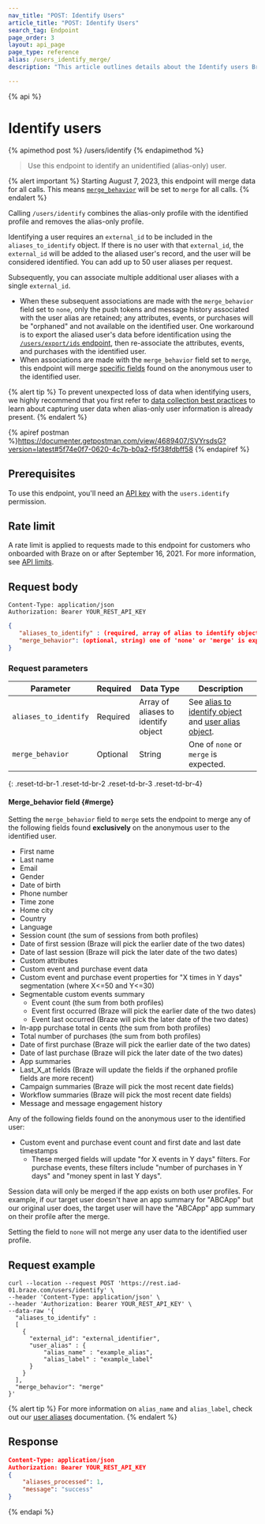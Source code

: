 ```yaml
---
nav_title: "POST: Identify Users"
article_title: "POST: Identify Users"
search_tag: Endpoint
page_order: 3
layout: api_page
page_type: reference
alias: /users_identify_merge/
description: "This article outlines details about the Identify users Braze endpoint."

---
```

{% api %}
# Identify users
{% apimethod post %}
/users/identify
{% endapimethod %}

> Use this endpoint to identify an unidentified (alias-only) user. 

{% alert important %}
Starting August 7, 2023, this endpoint will merge data for all calls. This means [`merge_behavior`](#merge) will be set to `merge` for all calls.
{% endalert %}

Calling `/users/identify` combines the alias-only profile with the identified profile and removes the alias-only profile.

Identifying a user requires an `external_id` to be included in the `aliases_to_identify` object. If there is no user with that `external_id`, the `external_id` will be added to the aliased user's record, and the user will be considered identified. You can add up to 50 user aliases per request.

Subsequently, you can associate multiple additional user aliases with a single `external_id`. 
- When these subsequent associations are made with the `merge_behavior` field set to `none`, only the push tokens and message history associated with the user alias are retained; any attributes, events, or purchases will be "orphaned" and not available on the identified user. One workaround is to export the aliased user's data before identification using the [`/users/export/ids` endpoint]({{site.baseurl}}/api/endpoints/export/user_data/post_users_identifier/), then re-associate the attributes, events, and purchases with the identified user.
- When associations are made with the `merge_behavior` field set to `merge`, this endpoint will merge [specific fields](#merge) found on the anonymous user to the identified user.

{% alert tip %}
To prevent unexpected loss of data when identifying users, we highly recommend that you first refer to [data collection best practices]({{site.baseurl}}/user_guide/data_and_analytics/user_data_collection/best_practices/#capturing-user-data-when-alias-only-user-info-is-already-present) to learn about capturing user data when alias-only user information is already present.
{% endalert %}

{% apiref postman %}https://documenter.getpostman.com/view/4689407/SVYrsdsG?version=latest#5f74e0f7-0620-4c7b-b0a2-f5f38fdbff58 {% endapiref %}

## Prerequisites

To use this endpoint, you'll need an [API key]({{site.baseurl}}/api/api_key/) with the `users.identify` permission.

## Rate limit 
A rate limit is applied to requests made to this endpoint for customers who onboarded with Braze on or after September 16, 2021. For more information, see [API limits]({{site.baseurl}}/api/basics/#api-limits).

## Request body

```
Content-Type: application/json
Authorization: Bearer YOUR_REST_API_KEY
```

```json
{
   "aliases_to_identify" : (required, array of alias to identify objects), 
   "merge_behavior": (optional, string) one of 'none' or 'merge' is expected
}
```

### Request parameters

| Parameter | Required | Data Type | Description |
| -----------|----------| --------|------- |
| `aliases_to_identify` | Required | Array of aliases to identify object | See [alias to identify object]({{site.baseurl}}/api/objects_filters/aliases_to_identify/) and [user alias object]({{site.baseurl}}/api/objects_filters/user_alias_object/). |
| `merge_behavior` | Optional | String | One of `none` or `merge` is expected.  |
{: .reset-td-br-1 .reset-td-br-2 .reset-td-br-3  .reset-td-br-4}

#### Merge_behavior field {#merge}

Setting the `merge_behavior` field to `merge` sets the endpoint to merge any of the following fields found **exclusively** on the anonymous user to the identified user. 
- First name
- Last name
- Email
- Gender
- Date of birth
- Phone number
- Time zone
- Home city
- Country
- Language
- Session count (the sum of sessions from both profiles)
- Date of first session (Braze will pick the earlier date of the two dates)
- Date of last session (Braze will pick the later date of the two dates)
- Custom attributes
- Custom event and purchase event data
- Custom event and purchase event properties for "X times in Y days" segmentation (where X<=50 and Y<=30)
- Segmentable custom events summary
  - Event count (the sum from both profiles)
  - Event first occurred (Braze will pick the earlier date of the two dates)
  - Event last occurred (Braze will pick the later date of the two dates)
- In-app purchase total in cents (the sum from both profiles)
- Total number of purchases (the sum from both profiles)
- Date of first purchase (Braze will pick the earlier date of the two dates)
- Date of last purchase (Braze will pick the later date of the two dates)
- App summaries
- Last_X_at fields (Braze will update the fields if the orphaned profile fields are more recent)
- Campaign summaries (Braze will pick the most recent date fields)
- Workflow summaries (Braze will pick the most recent date fields)
- Message and message engagement history

Any of the following fields found on the anonymous user to the identified user:
- Custom event and purchase event count and first date and last date timestamps 
  - These merged fields will update "for X events in Y days" filters. For purchase events, these filters include "number of purchases in Y days" and "money spent in last Y days".

Session data will only be merged if the app exists on both user profiles. For example, if our target user doesn't have an app summary for "ABCApp" but our original user does, the target user will have the "ABCApp" app summary on their profile after the merge. 

Setting the field to `none` will not merge any user data to the identified user profile.

## Request example
```
curl --location --request POST 'https://rest.iad-01.braze.com/users/identify' \
--header 'Content-Type: application/json' \
--header 'Authorization: Bearer YOUR_REST_API_KEY' \
--data-raw '{
  "aliases_to_identify" : 
  [
    {
      "external_id": "external_identifier",
      "user_alias" : {
          "alias_name" : "example_alias",
          "alias_label" : "example_label"
      }
    }
  ],
  "merge_behavior": "merge"
}'
```

{% alert tip %}
For more information on `alias_name` and `alias_label`, check out our [user aliases]({{site.baseurl}}/user_guide/data_and_analytics/user_data_collection/user_profile_lifecycle/#user-aliases) documentation.
{% endalert %}

## Response

```json
Content-Type: application/json
Authorization: Bearer YOUR_REST_API_KEY
{
    "aliases_processed": 1,
    "message": "success"
}
```

{% endapi %}
